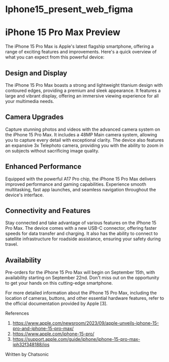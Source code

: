 # Iphone15_present_web_figma

# iPhone 15 Pro Max Preview

The iPhone 15 Pro Max is Apple's latest flagship smartphone, offering a range of exciting features and improvements. Here's a quick overview of what you can expect from this powerful device:

## Design and Display

The iPhone 15 Pro Max boasts a strong and lightweight titanium design with contoured edges, providing a premium and sleek appearance. It features a large and vibrant display, offering an immersive viewing experience for all your multimedia needs.

## Camera Upgrades

Capture stunning photos and videos with the advanced camera system on the iPhone 15 Pro Max. It includes a 48MP Main camera system, allowing you to capture every detail with exceptional clarity. The device also features an expansive 3x Telephoto camera, providing you with the ability to zoom in on subjects without sacrificing image quality.

## Enhanced Performance

Equipped with the powerful A17 Pro chip, the iPhone 15 Pro Max delivers improved performance and gaming capabilities. Experience smooth multitasking, fast app launches, and seamless navigation throughout the device's interface.

## Connectivity and Features

Stay connected and take advantage of various features on the iPhone 15 Pro Max. The device comes with a new USB-C connector, offering faster speeds for data transfer and charging. It also has the ability to connect to satellite infrastructure for roadside assistance, ensuring your safety during travel.

## Availability

Pre-orders for the iPhone 15 Pro Max will begin on September 15th, with availability starting on September 22nd. Don't miss out on the opportunity to get your hands on this cutting-edge smartphone.

For more detailed information about the iPhone 15 Pro Max, including the location of cameras, buttons, and other essential hardware features, refer to the official documentation provided by Apple [3].

References

1. https://www.apple.com/newsroom/2023/09/apple-unveils-iphone-15-pro-and-iphone-15-pro-max/
2. https://www.apple.com/iphone-15-pro/
3. https://support.apple.com/guide/iphone/iphone-15-pro-max-iph32f348188/ios

Written by Chatsonic
